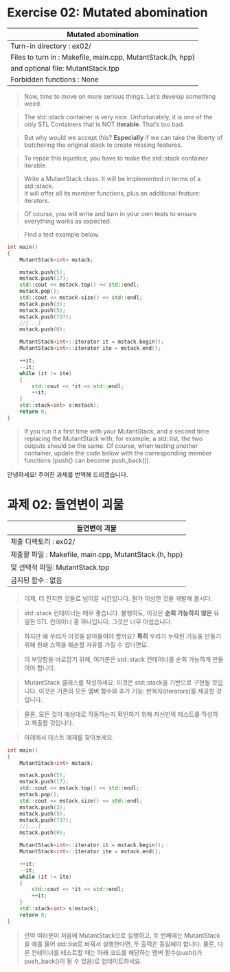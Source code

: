 # Exercise 02: Mutated abomination

 |Mutated abomination|
 |---|
 |Turn-in directory : ex02/|
 |Files to turn in : Makefile, main.cpp, MutantStack.{h, hpp}
and optional file: MutantStack.tpp|
 |Forbidden functions : None|

> Now, time to move on more serious things. Let’s develop something weird.  

>The std::stack container is very nice. Unfortunately, it is one of the only STL Containers that is NOT **iterable**. That’s too bad.  

> But why would we accept this? **Especially** if we can take the liberty of butchering the original stack to create missing features.  

> To repair this injustice, you have to make the std::stack container iterable.  

> Write a MutantStack class. It will be implemented in terms of a std::stack.  
>It will offer all its member functions, plus an additional feature: iterators.  

> Of course, you will write and turn in your own tests to ensure everything works as expected.  

> Find a test example below.

```cpp
int main()
{
    MutantStack<int> mstack;

    mstack.push(5);
    mstack.push(17);
    std::cout << mstack.top() << std::endl;
    mstack.pop();
    std::cout << mstack.size() << std::endl;
    mstack.push(3);
    mstack.push(5);
    mstack.push(737);
    //[...]
    mstack.push(0);

    MutantStack<int>::iterator it = mstack.begin();
    MutantStack<int>::iterator ite = mstack.end();

    ++it;
    --it;
    while (it != ite)
    {
        std::cout << *it << std::endl;
        ++it;
    }
    std::stack<int> s(mstack);
    return 0;
}
```

> If you run it a first time with your MutantStack, and a second time replacing the MutantStack with, for example, a std::list, the two outputs should be the same. Of course, when testing another container, update the code below with the corresponding member functions (push() can become push_back()).  



안녕하세요! 주어진 과제를 번역해 드리겠습니다.

# 과제 02: 돌연변이 괴물

 |돌연변이 괴물|
 |---|
 |제출 디렉토리 : ex02/|
 |제출할 파일 : Makefile, main.cpp, MutantStack.{h, hpp}
및 선택적 파일: MutantStack.tpp|
 |금지된 함수 : 없음|

> 이제, 더 진지한 것들로 넘어갈 시간입니다. 뭔가 이상한 것을 개발해 봅시다.

> std::stack 컨테이너는 매우 좋습니다. 불행히도, 이것은 **순회 가능하지 않은** 유일한 STL 컨테이너 중 하나입니다. 그것은 너무 아쉽습니다.

> 하지만 왜 우리가 이것을 받아들여야 할까요? **특히** 우리가 누락된 기능을 만들기 위해 원래 스택을 훼손할 자유를 가질 수 있다면요.

> 이 부당함을 바로잡기 위해, 여러분은 std::stack 컨테이너를 순회 가능하게 만들어야 합니다.

> MutantStack 클래스를 작성하세요. 이것은 std::stack을 기반으로 구현될 것입니다.
> 이것은 기존의 모든 멤버 함수와 추가 기능: 반복자(iterators)를 제공할 것입니다.

> 물론, 모든 것이 예상대로 작동하는지 확인하기 위해 자신만의 테스트를 작성하고 제출할 것입니다.

> 아래에서 테스트 예제를 찾아보세요.

```cpp
int main()
{
    MutantStack<int> mstack;

    mstack.push(5);
    mstack.push(17);
    std::cout << mstack.top() << std::endl;
    mstack.pop();
    std::cout << mstack.size() << std::endl;
    mstack.push(3);
    mstack.push(5);
    mstack.push(737);
    //[...]
    mstack.push(0);

    MutantStack<int>::iterator it = mstack.begin();
    MutantStack<int>::iterator ite = mstack.end();

    ++it;
    --it;
    while (it != ite)
    {
        std::cout << *it << std::endl;
        ++it;
    }
    std::stack<int> s(mstack);
    return 0;
}
```

> 만약 여러분이 처음에 MutantStack으로 실행하고, 두 번째에는 MutantStack을 예를 들어 std::list로 바꿔서 실행한다면, 두 출력은 동일해야 합니다. 물론, 다른 컨테이너를 테스트할 때는 아래 코드를 해당하는 멤버 함수(push()가 push_back()이 될 수 있음)로 업데이트하세요.